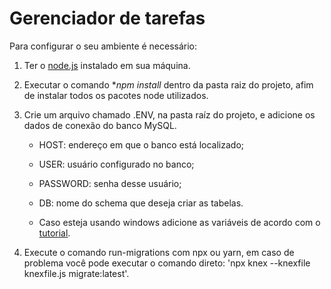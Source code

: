 # Gerenciador de tarefas

Para configurar o seu ambiente é necessário:

1. Ter o [node.js](https://nodejs.org/en/download/) instalado em sua máquina.
1. Executar o comando **npm install* dentro da pasta raiz do projeto, afim de instalar todos os pacotes node utilizados.
1. Crie um arquivo chamado .ENV, na pasta raíz do projeto, e adicione os dados de conexão do banco MySQL.
    
    - HOST: endereço em que o banco está localizado;
    - USER: usuário configurado no banco;
    - PASSWORD: senha desse usuário;
    - DB: nome do schema que deseja criar as tabelas.  
    
    - Caso esteja usando windows adicione as variáveis de acordo com o [tutorial](https://docs.microsoft.com/en-us/previous-versions/windows/it-pro/windows-server-2003/cc736637(v=ws.10)?redirectedfrom=MSDN).

1. Execute o comando run-migrations com npx ou yarn, em caso de problema você pode executar o comando direto: 'npx knex --knexfile knexfile.js migrate:latest'.